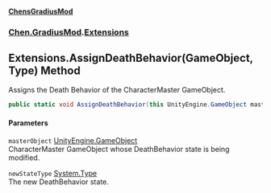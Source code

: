 #### [ChensGradiusMod](index 'index')
### [Chen.GradiusMod](neHTXX+yFsk1RpXqjkv9zg 'Chen.GradiusMod').[Extensions](MwRmIyAAEXRsALWGh0ZEdw 'Chen.GradiusMod.Extensions')
## Extensions.AssignDeathBehavior(GameObject, Type) Method
Assigns the Death Behavior of the CharacterMaster GameObject.  
```csharp
public static void AssignDeathBehavior(this UnityEngine.GameObject masterObject, System.Type newStateType);
```
#### Parameters
<a name='Chen_GradiusMod_Extensions_AssignDeathBehavior(UnityEngine_GameObject_System_Type)_masterObject'></a>
`masterObject` [UnityEngine.GameObject](https://docs.microsoft.com/en-us/dotnet/api/UnityEngine.GameObject 'UnityEngine.GameObject')  
CharacterMaster GameObject whose DeathBehavior state is being modified.
  
<a name='Chen_GradiusMod_Extensions_AssignDeathBehavior(UnityEngine_GameObject_System_Type)_newStateType'></a>
`newStateType` [System.Type](https://docs.microsoft.com/en-us/dotnet/api/System.Type 'System.Type')  
The new DeathBehavior state.
  
